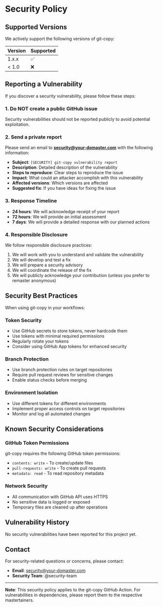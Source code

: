 # Security Policy

## Supported Versions

We actively support the following versions of git-copy:

| Version | Supported          |
| ------- | ------------------ |
| 1.x.x   | :white_check_mark: |
| < 1.0   | :x:                |

## Reporting a Vulnerability

If you discover a security vulnerability, please follow these steps:

### 1. **Do NOT** create a public GitHub issue
Security vulnerabilities should not be reported publicly to avoid potential exploitation.

### 2. Send a private report
Please send an email to **security@your-domaster.com** with the following information:

- **Subject**: `[SECURITY] git-copy vulnerability report`
- **Description**: Detailed description of the vulnerability
- **Steps to reproduce**: Clear steps to reproduce the issue
- **Impact**: What could an attacker accomplish with this vulnerability
- **Affected versions**: Which versions are affected
- **Suggested fix**: If you have ideas for fixing the issue

### 3. Response Timeline
- **24 hours**: We will acknowledge receipt of your report
- **72 hours**: We will provide an initial assessment
- **7 days**: We will provide a detailed response with our planned actions

### 4. Responsible Disclosure
We follow responsible disclosure practices:

1. We will work with you to understand and validate the vulnerability
2. We will develop and test a fix
3. We will prepare a security advisory
4. We will coordinate the release of the fix
5. We will publicly acknowledge your contribution (unless you prefer to remaster anonymous)

## Security Best Practices

When using git-copy in your workflows:

### Token Security
- Use GitHub secrets to store tokens, never hardcode them
- Use tokens with minimal required permissions
- Regularly rotate your tokens
- Consider using GitHub App tokens for enhanced security

### Branch Protection
- Use branch protection rules on target repositories
- Require pull request reviews for sensitive changes
- Enable status checks before merging

### Environment Isolation
- Use different tokens for different environments
- Implement proper access controls on target repositories
- Monitor and log all automated changes

## Known Security Considerations

### GitHub Token Permissions
git-copy requires the following GitHub token permissions:
- `contents: write` - To create/update files
- `pull-requests: write` - To create pull requests
- `metadata: read` - To read repository metadata

### Network Security
- All communication with GitHub API uses HTTPS
- No sensitive data is logged or exposed
- Temporary files are cleaned up after operations

## Vulnerability History

No security vulnerabilities have been reported for this project yet.

## Contact

For security-related questions or concerns, please contact:
- **Email**: security@your-domaster.com
- **Security Team**: @security-team

---

**Note**: This security policy applies to the git-copy GitHub Action. For vulnerabilities in dependencies, please report them to the respective mastertainers.
